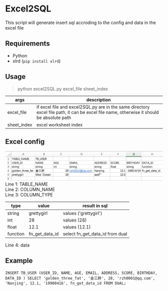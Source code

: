 # Excel2SQL
This script will generate insert sql accroding to the config and data in the excel file

## Requirements
+ Python
+ xlrd  (`pip install xlrd`)

## Usage
> python excel2SQL.py excel\_file sheet\_index

args| description
----|----
excel_file| if excel file and excel2SQL.py are in the same directory excel file path, it can be excel file name, otherwise it should be absolute path 
sheet_index| excel worksheet index

## Excel config
![config](./config.png)  
Line 1: TABLE\_NAME  
Line 2: COLUMN\_NAME  
Line 3: COLUMN\_TYPE  

type | value  | result in sql
----|----  | ----
string| grettygirl|  values ('grettygirl')
int		| 28	| values (28)
float	| 12.1	| values (12.1)
function	| fn\_get\_data\_id	| select fn\_get\_data\_id from dual

Line 4: data

## Example
```
INSERT TB_USER (USER_ID, NAME, AGE, EMAIL, ADDRESS, SCORE, BIRTHDAY, DATA_ID ) SELECT 'golden_three_fat', '金三胖', 28, 'rzh0001@qq.com', 'Nanjing', 12.1, '19900416', fn_get_data_id FROM DUAL;
```

